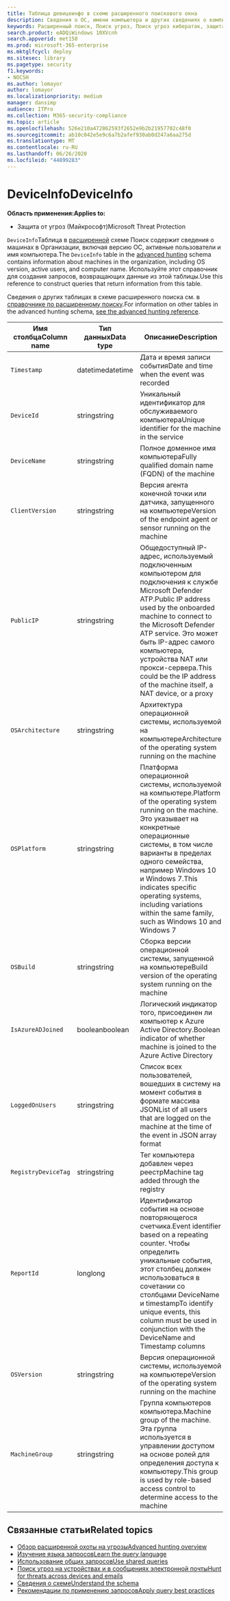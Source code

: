 ```yaml
---
title: Таблица девицеинфо в схеме расширенного поискового окна
description: Сведения о ОС, имени компьютера и других сведениях о компьютере в таблице Девицеинфо расширенной схемы подсистемы Поиск
keywords: Расширенный поиск, Поиск угроз, Поиск угроз кибератак, защита от угроз Майкрософт, Microsoft 365, MTP, m365, поиск, запрос, телеметрии, Справка по схеме, Кусто, таблица, столбец, тип данных, описание, мачинеинфо, Девицеинфо, устройство, компьютер, ОС, платформа, пользователи
search.product: eADQiWindows 10XVcnh
search.appverid: met150
ms.prod: microsoft-365-enterprise
ms.mktglfcycl: deploy
ms.sitesec: library
ms.pagetype: security
f1.keywords:
- NOCSH
ms.author: lomayor
author: lomayor
ms.localizationpriority: medium
manager: dansimp
audience: ITPro
ms.collection: M365-security-compliance
ms.topic: article
ms.openlocfilehash: 526e210a472862593f2652e9b2b21957702c48f0
ms.sourcegitcommit: ab10c042e5e9c6a7b2afef930ab0d247a6aa275d
ms.translationtype: MT
ms.contentlocale: ru-RU
ms.lasthandoff: 06/26/2020
ms.locfileid: "44899283"
---
```

# <a name="deviceinfo"></a><span data-ttu-id="5b614-104">DeviceInfo</span><span class="sxs-lookup"><span data-stu-id="5b614-104">DeviceInfo</span></span>

<span data-ttu-id="5b614-105">**Область применения:**</span><span class="sxs-lookup"><span data-stu-id="5b614-105">**Applies to:**</span></span>
- <span data-ttu-id="5b614-106">Защита от угроз (Майкрософт)</span><span class="sxs-lookup"><span data-stu-id="5b614-106">Microsoft Threat Protection</span></span>



<span data-ttu-id="5b614-107">`DeviceInfo`Таблица в [расширенной](advanced-hunting-overview.md) схеме Поиск содержит сведения о машинах в Организации, включая версию ОС, активные пользователи и имя компьютера.</span><span class="sxs-lookup"><span data-stu-id="5b614-107">The `DeviceInfo` table in the [advanced hunting](advanced-hunting-overview.md) schema contains information about machines in the organization, including OS version, active users, and computer name.</span></span> <span data-ttu-id="5b614-108">Используйте этот справочник для создания запросов, возвращающих данные из этой таблицы.</span><span class="sxs-lookup"><span data-stu-id="5b614-108">Use this reference to construct queries that return information from this table.</span></span>

<span data-ttu-id="5b614-109">Сведения о других таблицах в схеме расширенного поиска см. в [справочнике по расширенному поиску](advanced-hunting-schema-tables.md).</span><span class="sxs-lookup"><span data-stu-id="5b614-109">For information on other tables in the advanced hunting schema, [see the advanced hunting reference](advanced-hunting-schema-tables.md).</span></span>

| <span data-ttu-id="5b614-110">Имя столбца</span><span class="sxs-lookup"><span data-stu-id="5b614-110">Column name</span></span> | <span data-ttu-id="5b614-111">Тип данных</span><span class="sxs-lookup"><span data-stu-id="5b614-111">Data type</span></span> | <span data-ttu-id="5b614-112">Описание</span><span class="sxs-lookup"><span data-stu-id="5b614-112">Description</span></span> |
|-------------|-----------|-------------|
| `Timestamp` | <span data-ttu-id="5b614-113">datetime</span><span class="sxs-lookup"><span data-stu-id="5b614-113">datetime</span></span> | <span data-ttu-id="5b614-114">Дата и время записи события</span><span class="sxs-lookup"><span data-stu-id="5b614-114">Date and time when the event was recorded</span></span> |
| `DeviceId` | <span data-ttu-id="5b614-115">string</span><span class="sxs-lookup"><span data-stu-id="5b614-115">string</span></span> | <span data-ttu-id="5b614-116">Уникальный идентификатор для обслуживаемого компьютера</span><span class="sxs-lookup"><span data-stu-id="5b614-116">Unique identifier for the machine in the service</span></span> |
| `DeviceName` | <span data-ttu-id="5b614-117">string</span><span class="sxs-lookup"><span data-stu-id="5b614-117">string</span></span> | <span data-ttu-id="5b614-118">Полное доменное имя компьютера</span><span class="sxs-lookup"><span data-stu-id="5b614-118">Fully qualified domain name (FQDN) of the machine</span></span> |
| `ClientVersion` | <span data-ttu-id="5b614-119">string</span><span class="sxs-lookup"><span data-stu-id="5b614-119">string</span></span> | <span data-ttu-id="5b614-120">Версия агента конечной точки или датчика, запущенного на компьютере</span><span class="sxs-lookup"><span data-stu-id="5b614-120">Version of the endpoint agent or sensor running on the machine</span></span> |
| `PublicIP` | <span data-ttu-id="5b614-121">string</span><span class="sxs-lookup"><span data-stu-id="5b614-121">string</span></span> | <span data-ttu-id="5b614-122">Общедоступный IP-адрес, используемый подключенным компьютером для подключения к службе Microsoft Defender ATP.</span><span class="sxs-lookup"><span data-stu-id="5b614-122">Public IP address used by the onboarded machine to connect to the Microsoft Defender ATP service.</span></span> <span data-ttu-id="5b614-123">Это может быть IP-адрес самого компьютера, устройства NAT или прокси-сервера.</span><span class="sxs-lookup"><span data-stu-id="5b614-123">This could be the IP address of the machine itself, a NAT device, or a proxy</span></span> |
| `OSArchitecture` | <span data-ttu-id="5b614-124">string</span><span class="sxs-lookup"><span data-stu-id="5b614-124">string</span></span> | <span data-ttu-id="5b614-125">Архитектура операционной системы, используемой на компьютере</span><span class="sxs-lookup"><span data-stu-id="5b614-125">Architecture of the operating system running on the machine</span></span> |
| `OSPlatform` | <span data-ttu-id="5b614-126">string</span><span class="sxs-lookup"><span data-stu-id="5b614-126">string</span></span> | <span data-ttu-id="5b614-127">Платформа операционной системы, используемой на компьютере.</span><span class="sxs-lookup"><span data-stu-id="5b614-127">Platform of the operating system running on the machine.</span></span> <span data-ttu-id="5b614-128">Это указывает на конкретные операционные системы, в том числе варианты в пределах одного семейства, например Windows 10 и Windows 7.</span><span class="sxs-lookup"><span data-stu-id="5b614-128">This indicates specific operating systems, including variations within the same family, such as Windows 10 and Windows 7</span></span> |
| `OSBuild` | <span data-ttu-id="5b614-129">string</span><span class="sxs-lookup"><span data-stu-id="5b614-129">string</span></span> | <span data-ttu-id="5b614-130">Сборка версии операционной системы, запущенной на компьютере</span><span class="sxs-lookup"><span data-stu-id="5b614-130">Build version of the operating system running on the machine</span></span> |
| `IsAzureADJoined` | <span data-ttu-id="5b614-131">boolean</span><span class="sxs-lookup"><span data-stu-id="5b614-131">boolean</span></span> | <span data-ttu-id="5b614-132">Логический индикатор того, присоединен ли компьютер к Azure Active Directory.</span><span class="sxs-lookup"><span data-stu-id="5b614-132">Boolean indicator of whether machine is joined to the Azure Active Directory</span></span> |
| `LoggedOnUsers` | <span data-ttu-id="5b614-133">string</span><span class="sxs-lookup"><span data-stu-id="5b614-133">string</span></span> | <span data-ttu-id="5b614-134">Список всех пользователей, вошедших в систему на момент события в формате массива JSON</span><span class="sxs-lookup"><span data-stu-id="5b614-134">List of all users that are logged on the machine at the time of the event in JSON array format</span></span> |
| `RegistryDeviceTag` | <span data-ttu-id="5b614-135">string</span><span class="sxs-lookup"><span data-stu-id="5b614-135">string</span></span> | <span data-ttu-id="5b614-136">Тег компьютера добавлен через реестр</span><span class="sxs-lookup"><span data-stu-id="5b614-136">Machine tag added through the registry</span></span> |
| `ReportId` | <span data-ttu-id="5b614-137">long</span><span class="sxs-lookup"><span data-stu-id="5b614-137">long</span></span> | <span data-ttu-id="5b614-138">Идентификатор события на основе повторяющегося счетчика.</span><span class="sxs-lookup"><span data-stu-id="5b614-138">Event identifier based on a repeating counter.</span></span> <span data-ttu-id="5b614-139">Чтобы определить уникальные события, этот столбец должен использоваться в сочетании со столбцами DeviceName и timestamp</span><span class="sxs-lookup"><span data-stu-id="5b614-139">To identify unique events, this column must be used in conjunction with the DeviceName and Timestamp columns</span></span> |
| `OSVersion` | <span data-ttu-id="5b614-140">string</span><span class="sxs-lookup"><span data-stu-id="5b614-140">string</span></span> | <span data-ttu-id="5b614-141">Версия операционной системы, используемой на компьютере</span><span class="sxs-lookup"><span data-stu-id="5b614-141">Version of the operating system running on the machine</span></span> |
| `MachineGroup` | <span data-ttu-id="5b614-142">string</span><span class="sxs-lookup"><span data-stu-id="5b614-142">string</span></span> | <span data-ttu-id="5b614-143">Группа компьютеров компьютера.</span><span class="sxs-lookup"><span data-stu-id="5b614-143">Machine group of the machine.</span></span> <span data-ttu-id="5b614-144">Эта группа используется в управлении доступом на основе ролей для определения доступа к компьютеру.</span><span class="sxs-lookup"><span data-stu-id="5b614-144">This group is used by role-based access control to determine access to the machine</span></span> |

## <a name="related-topics"></a><span data-ttu-id="5b614-145">Связанные статьи</span><span class="sxs-lookup"><span data-stu-id="5b614-145">Related topics</span></span>
- [<span data-ttu-id="5b614-146">Обзор расширенной охоты на угрозы</span><span class="sxs-lookup"><span data-stu-id="5b614-146">Advanced hunting overview</span></span>](advanced-hunting-overview.md)
- [<span data-ttu-id="5b614-147">Изучение языка запросов</span><span class="sxs-lookup"><span data-stu-id="5b614-147">Learn the query language</span></span>](advanced-hunting-query-language.md)
- [<span data-ttu-id="5b614-148">Использование общих запросов</span><span class="sxs-lookup"><span data-stu-id="5b614-148">Use shared queries</span></span>](advanced-hunting-shared-queries.md)
- [<span data-ttu-id="5b614-149">Поиск угроз на устройствах и в сообщениях электронной почты</span><span class="sxs-lookup"><span data-stu-id="5b614-149">Hunt for threats across devices and emails</span></span>](advanced-hunting-query-emails-devices.md)
- [<span data-ttu-id="5b614-150">Сведения о схеме</span><span class="sxs-lookup"><span data-stu-id="5b614-150">Understand the schema</span></span>](advanced-hunting-schema-tables.md)
- [<span data-ttu-id="5b614-151">Рекомендации по применению запросов</span><span class="sxs-lookup"><span data-stu-id="5b614-151">Apply query best practices</span></span>](advanced-hunting-best-practices.md)
